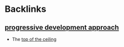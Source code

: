 
# Backlinks
## [progressive development approach](<progressive development approach.md>)
- The [top of the ceiling](<top of the ceiling.md>)

